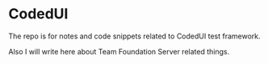 CodedUI
=======

The repo is for notes and code snippets related to CodedUI test framework. 

Also I will write here about Team Foundation Server related things.
